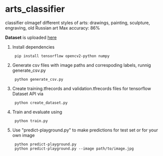 # arts_classifier
 classifier oImagef different styles of arts: drawings, painting, sculpture, engraving, old Russian art
 Max accuracy: 86%


<b>Dataset</b> is uploaded [here](https://www.kaggle.com/thedownhill/art-images-drawings-painting-sculpture-engraving)



1) Install dependencies

        pip install tensorflow opencv2-python numpy

2) Generate csv files with image paths and correspoding labels, runnig generate_csv.py

        python generate_csv.py

3) Create training.tfrecords and validation.tfrecords files for tensorflow Dataset API via

        python create_dataset.py
    
4) Train and evaluate using

        python train.py
    
5) Use "predict-playground.py" to make predictions for test set or for your own image

        python predict-playground.py
        python predict-playground.py --image path/to/image.jpg
    
